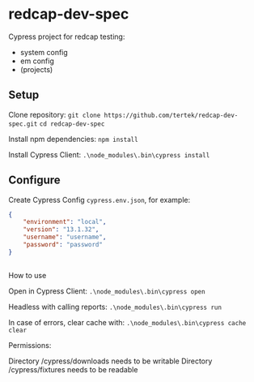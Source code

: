 # redcap-dev-spec
Cypress project for redcap testing:

- system config
- em config
- (projects)


## Setup

Clone repository:
`git clone https://github.com/tertek/redcap-dev-spec.git`
`cd redcap-dev-spec`

Install npm dependencies:
`npm install`

Install Cypress Client:
`.\node_modules\.bin\cypress install`

## Configure

Create Cypress Config `cypress.env.json`,
for example:
```json
{
    "environment": "local",
    "version": "13.1.32",
    "username": "username",
    "password": "password"
}
```

## 

How to use


Open in Cypress Client:
`.\node_modules\.bin\cypress open`

Headless with calling reports:
`.\node_modules\.bin\cypress run`

In case of errors, clear cache with:
`.\node_modules\.bin\cypress cache clear`


Permissions:

Directory /cypress/downloads needs to be writable
Directory /cypress/fixtures needs to be readable
